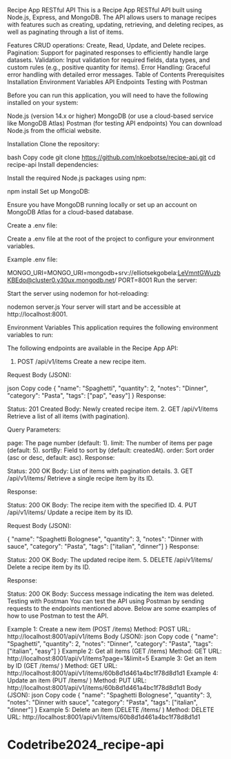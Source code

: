 
Recipe App RESTful API
This is a Recipe App RESTful API built using Node.js, Express, and MongoDB. The API allows users to manage recipes with features such as creating, updating, retrieving, and deleting recipes, as well as paginating through a list of items.

Features
CRUD operations: Create, Read, Update, and Delete recipes.
Pagination: Support for paginated responses to efficiently handle large datasets.
Validation: Input validation for required fields, data types, and custom rules (e.g., positive quantity for items).
Error Handling: Graceful error handling with detailed error messages.
Table of Contents
Prerequisites
Installation
Environment Variables
API Endpoints
Testing with Postman

Before you can run this application, you will need to have the following installed on your system:

Node.js (version 14.x or higher)
MongoDB (or use a cloud-based service like MongoDB Atlas)
Postman (for testing API endpoints)
You can download Node.js from the official website.

Installation
Clone the repository:

bash
Copy code
git clone https://github.com/nkoebotse/recipe-api.git
cd recipe-api
Install dependencies:

Install the required Node.js packages using npm:


npm install
Set up MongoDB:

Ensure you have MongoDB running locally or set up an account on MongoDB Atlas for a cloud-based database.

Create a .env file:

Create a .env file at the root of the project to configure your environment variables.

Example .env file:


MONGO_URI=MONGO_URI=mongodb+srv://elliotsekgobela:LeVmntGWuzbKBEdo@cluster0.y30ux.mongodb.net/
PORT=8001
Run the server:

Start the server using nodemon for hot-reloading:


nodemon server.js
Your server will start and be accessible at http://localhost:8001.

Environment Variables
This application requires the following environment variables to run:

The following endpoints are available in the Recipe App API:

1. POST /api/v1/items
Create a new recipe item.

Request Body (JSON):

json
Copy code
{
  "name": "Spaghetti",
  "quantity": 2,
  "notes": "Dinner",
  "category": "Pasta",
  "tags": ["pap", "easy"]
}
Response:

Status: 201 Created
Body: Newly created recipe item.
2. GET /api/v1/items
Retrieve a list of all items (with pagination).

Query Parameters:

page: The page number (default: 1).
limit: The number of items per page (default: 5).
sortBy: Field to sort by (default: createdAt).
order: Sort order (asc or desc, default: asc).
Response:

Status: 200 OK
Body: List of items with pagination details.
3. GET /api/v1/items/
Retrieve a single recipe item by its ID.

Response:

Status: 200 OK
Body: The recipe item with the specified ID.
4. PUT /api/v1/items/
Update a recipe item by its ID.

Request Body (JSON):


{
  "name": "Spaghetti Bolognese",
  "quantity": 3,
  "notes": "Dinner with sauce",
  "category": "Pasta",
  "tags": ["italian", "dinner"]
}
Response:

Status: 200 OK
Body: The updated recipe item.
5. DELETE /api/v1/items/
Delete a recipe item by its ID.

Response:

Status: 200 OK
Body: Success message indicating the item was deleted.
Testing with Postman
You can test the API using Postman by sending requests to the endpoints mentioned above. Below are some examples of how to use Postman to test the API.

Example 1: Create a new item (POST /items)
Method: POST
URL: http://localhost:8001/api/v1/items
Body (JSON):
json
Copy code
{
  "name": "Spaghetti",
  "quantity": 2,
  "notes": "Dinner",
  "category": "Pasta",
  "tags": ["italian", "easy"]
}
Example 2: Get all items (GET /items)
Method: GET
URL: http://localhost:8001/api/v1/items?page=1&limit=5
Example 3: Get an item by ID (GET /items/
)
Method: GET
URL: http://localhost:8001/api/v1/items/60b8d1d461a4bc1f78d8d1d1
Example 4: Update an item (PUT /items/
)
Method: PUT
URL: http://localhost:8001/api/v1/items/60b8d1d461a4bc1f78d8d1d1
Body (JSON):
json
Copy code
{
  "name": "Spaghetti Bolognese",
  "quantity": 3,
  "notes": "Dinner with sauce",
  "category": "Pasta",
  "tags": ["italian", "dinner"]
}
Example 5: Delete an item (DELETE /items/
)
Method: DELETE
URL: http://localhost:8001/api/v1/items/60b8d1d461a4bc1f78d8d1d1
# Codetribe2024_recipe-api
